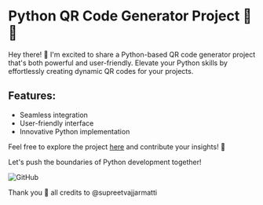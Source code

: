 # Python QR Code Generator Project 🐍🚀

Hey there! 👋 I'm excited to share a Python-based QR code generator project that's both powerful and user-friendly. Elevate your Python skills by effortlessly creating dynamic QR codes for your projects.

## Features:
- Seamless integration
- User-friendly interface
- Innovative Python implementation

Feel free to explore the project [here](https://github.com/supreetvajjarmatti) and contribute your insights! 🤝

Let's push the boundaries of Python development together!

![GitHub](https://github.com/supreetvajjarmatti/QR_code_generator/assets/119556076/eefc1cbb-d51f-4225-aac4-a1debc4bb75a)



Thank you 🙏
all credits to @supreetvajjarmatti